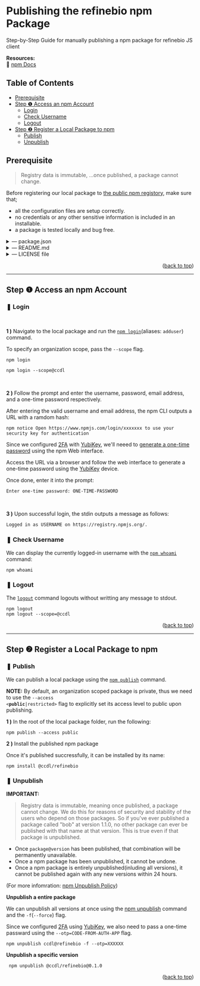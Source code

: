 <div id="top"></div>

# Publishing the refinebio npm Package

Step-by-Step Guide for manually publishing a npm package for refinebio JS client

**Resources:**<br/>
:link: [npm Docs](https://docs.npmjs.com)

## Table of Contents

- [Prerequisite]()
- [Step &#10102; Access an npm Account]()
  - [Login]()
  - [Check Username]()
  - [Logout]()
- [Step &#10103; Register a Local Package to npm]()
  - [Publish]()
  - [Unpublish]()

## Prerequisite

> Registry data is immutable, ...once published, a package cannot change.

Before registering our local package to [the public npm registory](https://docs.npmjs.com/about-the-public-npm-registry), make sure that;

- all the configuration files are setup correctly.
- no credentials or any other sensitive information is included in an installable.
- a package is tested locally and bug free.

<details>
<summary>&horbar; package.json</summary>

To setup a package.json for the npm package, the following fields should be included as minimal:

**pakage.json**

```json
{
  "name": "@ccdl/refinebio",
  "version": "0.1.0",
  "description": "refinebio JS client.",
  "main": "index.js",
  "script": { },
  "dependencies" :  { },
  "repository": {
    "type": "git",
    "url": "https://github.com/AlexsLemonade/refinebio-js.git"
  },
  "keywords": ["refinebio", "refinebio-js", "refinebo JS client"],
  "contributors" : [
    {
       "name": "davidsmejia",
       "email": "...@ccdatalab.org"
    },
    {
       "name": "nozomione",
       "email": "...@ccdatalab.org"
    }
 ],
 "license": "BSD-3-Clause",
 "bugs": {
    "url": "https://github.com/AlexsLemonade/refinebio-js/issues"
  },
 "homepage": "https://github.com/AlexsLemonade/refinebio-js"
```

(For more information: [Creating a package.json file](https://docs.npmjs.com/creating-a-package-json-file), [package.json](https://docs.npmjs.com/cli/v8/configuring-npm/package-json))

---

</details>

<details>
<summary>&horbar; README.md</summary>

> Your README file may include directions for installing, configuring, and using the code in your package, as well as any other information a user may find helpful.

Necessary information to be included:

- Project name and its description
- Package configuration and instructions
- Repository license
- Contribution guidelines

(For more information: [About package README files](https://docs.npmjs.com/about-package-readme-files), [About READMEs](https://docs.github.com/en/repositories/managing-your-repositorys-settings-and-features/customizing-your-repository/about-readmes), [Basic Markdown Syntax](https://docs.github.com/en/get-started/writing-on-github/getting-started-with-writing-and-formatting-on-github/basic-writing-and-formatting-syntax))

---

</details>

<details>
<summary>&horbar; LICENSE file</summary>
 
> You can include an open source license in your repository to make it easier for other people to contribute.
  
[Licensing a repository](https://docs.github.com/en/repositories/managing-your-repositorys-settings-and-features/customizing-your-repository/licensing-a-repository) with [BSD 3-Clause](https://opensource.org/licenses/BSD-3-Clause) can be easily done via the Github repository:
- Create a new file and named `LICENSE` or `LICENSE.md`
- Select the [BSD 3-Clause](https://opensource.org/licenses/BSD-3-Clause) template from the license picker provided by Github 
- Review and commit the LICENSE file

(For more information: [Adding a license to a repository](https://docs.github.com/en/communities/setting-up-your-project-for-healthy-contributions/adding-a-license-to-a-repository))

---

</details>

<p align="right">(<a href="#top">back to top</a>)</p>

---

## Step &#10102; Access an npm Account

### &#10074; Login

<br/>

**1 )** Navigate to the local package and run the [`npm login`](https://docs.npmjs.com/cli/v8/commands/npm-adduser)(aliases: `adduser`) command.

To specify an organization scope, pass the `--scope` flag.

```
npm login

npm login --scope@ccdl
```

<br/>

**2 )** Follow the prompt and enter the username, password, email address, and a one-time password respectively.

After entering the valid username and email address, the npm CLI outputs a URL with a ramdom hash:

```
npm notice Open https://www.npmjs.com/login/xxxxxxx to use your security key for authentication
```

Since we configured [2FA](https://docs.npmjs.com/configuring-two-factor-authentication) with [YubiKey](https://www.yubico.com), we'll neeed to [generate a one-time password](https://docs.npmjs.com/accessing-npm-using-2fa) using the npm Web interface.

Access the URL via a browser and follow the web interface to generate a one-time password using the [YubiKey](https://www.yubico.com) device.

Once done, enter it into the prompt:

```
Enter one-time password: ONE-TIME-PASSWORD
```

<br/>

**3 )** Upon successful login, the stdin outputs a message as follows:

```
Logged in as USERNAME on https://registry.npmjs.org/.
```

### &#10074; Check Username

We can display the currently logged-in username with the [`npm whoami`](https://docs.npmjs.com/cli/v8/commands/npm-whoami) command:

```
npm whoami
```

### &#10074; Logout

The [`logout`](https://docs.npmjs.com/cli/v7/commands/npm-logout) command logouts without writting any message to stdout.

```
npm logout
npm logout --scope=@ccdl
```

<p align="right">(<a href="#top">back to top</a>)</p>

---

## Step &#10103; Register a Local Package to npm

### &#10074; Publish

We can publish a local package using the [`npm publish`](https://docs.npmjs.com/cli/v8/commands/npm-publish) command.

**NOTE:** By default, an organization scoped package is private, thus we need to use the <code>--access <<strong>public</strong>|restricted></code> flag to explicitly set its access level to public upon publishing.

**1 )** In the root of the local package folder, run the following:

```
npm publish --access public
```

**2 )** Install the published npm package

Once it's published succressfully, it can be installed by its name:

```
npm install @ccdl/refinebio
```

### &#10074; Unpublish

**IMPORTANT:**

> Registry data is immutable, meaning once published, a package cannot change. We do this for reasons of security and stability of the users who depend on those packages. So if you've ever published a package called "bob" at version 1.1.0, no other package can ever be published with that name at that version. This is true even if that package is unpublished.

- Once `package@version` has been published, that combination will be permanently unavailable.
- Once a npm package has been unpublished, it cannot be undone.
- Once a npm package is entirely unpublished(inluding all versions), it cannot be published again with any new versions within 24 hours.

(For more infomration: [npm Unpublish Policy](https://docs.npmjs.com/policies/unpublish))

**Unpublish a entire package**

We can unpublish all versions at once using the [npm unpublish](https://docs.npmjs.com/cli/v8/commands/npm-unpublish) command and the `-f`(`--force`) flag.

Since we configured [2FA](https://docs.npmjs.com/about-two-factor-authentication) using [YubiKey](https://www.yubico.com), we also need to pass a one-time passward using the `--otp=CODE-FROM-AUTH-APP` flag.

```
npm unpublish ccdl@refinebio -f --otp=XXXXXX
```

**Unpublish a specific version**

```
 npm unpublish @ccdl/refinebio@0.1.0
```

<p align="right">(<a href="#top">back to top</a>)</p>
